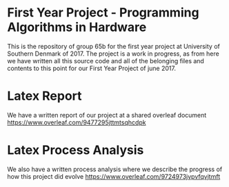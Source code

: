# First Year Project - Programming Algorithms in Hardware
This is the repository of group 65b for the first year project at University of Southern Denmark of 2017.
The project is a work in progress, as from here we have written all this source code and all of the belonging files and contents to this point for our First Year Project of june 2017.

# Latex Report
We have a written report of our project at a shared overleaf document
https://www.overleaf.com/9477295jttmtsqhcdpk

# Latex Process Analysis
We also have a written process analysis where we describe the progress of how this project did evolve
https://www.overleaf.com/9724973jvpvfqvjtmft

